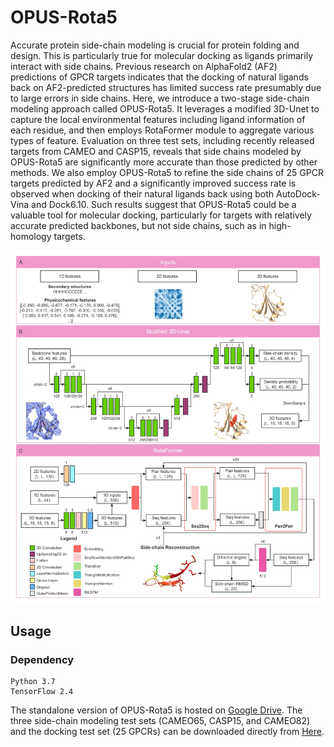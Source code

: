 # OPUS-Rota5

Accurate protein side-chain modeling is crucial for protein folding and design. This is particularly true for molecular docking as ligands primarily interact with side chains. Previous research on AlphaFold2 (AF2) predictions of GPCR targets indicates that the docking of natural ligands back on AF2-predicted structures has limited success rate presumably due to large errors in side chains. Here, we introduce a two-stage side-chain modeling approach called OPUS-Rota5. It leverages a modified 3D-Unet to capture the local environmental features including ligand information of each residue, and then employs RotaFormer module to aggregate various types of feature. Evaluation on three test sets, including recently released targets from CAMEO and CASP15, reveals that side chains modeled by OPUS-Rota5 are significantly more accurate than those predicted by other methods. We also employ OPUS-Rota5 to refine the side chains of 25 GPCR targets predicted by AF2 and a significantly improved success rate is observed when docking of their natural ligands back using both AutoDock-Vina and Dock6.10. Such results suggest that OPUS-Rota5 could be a valuable tool for molecular docking, particularly for targets with relatively accurate predicted backbones, but not side chains, such as in high-homology targets.

<img src="./images/figure1.png"/>

## Usage

### Dependency

```
Python 3.7
TensorFlow 2.4
```

The standalone version of OPUS-Rota5 is hosted on [Google Drive](https://drive.google.com/file/d/11pDC8aXTQKdj1uheNhka_xuI2V7kh0cw/view?usp=sharing). The three side-chain modeling test sets (CAMEO65, CASP15, and CAMEO82) and the docking test set (25 GPCRs) can be downloaded directly from [Here](https://github.com/thuxugang/opus_rota5/blob/main/testsets.zip).
